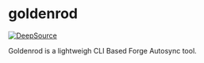 # goldenrod
[![DeepSource](https://deepsource.io/gh/mistermuki/Anvil.svg/?label=active+issues&show_trend=true&token=pE-0tExsKNxdDE1hTK99H5Sq)](https://deepsource.io/gh/mistermuki/Anvil/?ref=repository-badge)

Goldenrod is a lightweigh CLI Based Forge Autosync tool.
